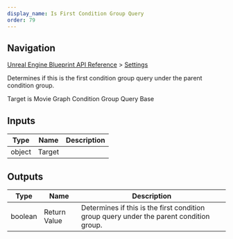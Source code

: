 ```yaml
---
display_name: Is First Condition Group Query
order: 79
---
```

## Navigation

[Unreal Engine Blueprint API Reference](https://dev.epicgames.com/documentation/en-us/unreal-engine/BlueprintAPI) > [Settings](https://dev.epicgames.com/documentation/en-us/unreal-engine/BlueprintAPI/Settings)

Determines if this is the first condition group query under the parent condition group.

Target is Movie Graph Condition Group Query Base

## Inputs

| Type | Name | Description |
| --- | --- | --- |
| object | Target |  |

## Outputs

| Type | Name | Description |
| --- | --- | --- |
| boolean | Return Value | Determines if this is the first condition group query under the parent condition group. |
